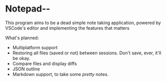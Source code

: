 # Notepad--

This program aims to be a dead simple note taking application, powered by VSCode's editor and implementing the features that matters

What's planned:
- Multiplatform support
- Restoring all files (saved or not) between sessions. Don't save, ever, it'll be okay.
- Compare files and display diffs
- JSON outline
- Markdown support, to take some *pretty* notes.
